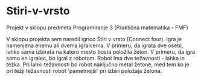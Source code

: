 # Stiri-v-vrsto

Projekt v sklopu predmeta Programiranje 3 (Praktična matematika - FMF)

V sklopu projekta sem naredil igrico Štiri v vrsto (Connect four). Igra je namenjena enemu ali dvema igralcema. V primeru, da igrata dve osebi, lahko sama izbirata na katero mesto bosta položila žeton. V primeru, da igra samo en igralec, bo igral z robotom. Robot ima dve težavnosti - lahka in težka.
Pri lahki težavnosti bo robot naključno metal žetone, med tem ko je pri težji težavnosti robot 'pametnejši' pri izbiri položaja žetona.

